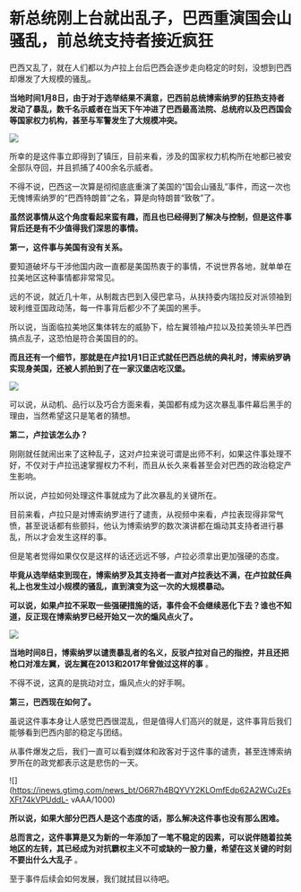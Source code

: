 # 新总统刚上台就出乱子，巴西重演国会山骚乱，前总统支持者接近疯狂

巴西又乱了，就在人们都以为卢拉上台后巴西会逐步走向稳定的时刻，没想到巴西却爆发了大规模的骚乱。

**当地时间1月8日，由于对于选举结果不满意，巴西前总统博索纳罗的狂热支持者发动了暴乱，数千名示威者在当天下午冲进了巴西最高法院、总统府以及巴西国会等国家权力机构，甚至与军警发生了大规模冲突。**

![](https://inews.gtimg.com/news_bt/OXG9jOrLpgcPA5xSbOshKIyLcePiL2T1AWLq54vMJLDUAAA/1000)

所幸的是这件事立即得到了镇压，目前来看，涉及的国家权力机构所在地都已被安全部队夺回，并且抓捕了400余名示威者。

不得不说，巴西这一次算是彻彻底底重演了美国的“国会山骚乱”事件，而这一次也无愧博索纳罗的“巴西特朗普”之名，算是向特朗普“致敬”了。

**虽然说事情从这个角度看起来蛮有趣，而且也已经得到了解决与控制，但是这件事背后还是有不少值得我们深思的事情。**

**第一，这件事与美国有没有关系。**

要知道破坏与干涉他国内政一直都是美国热衷于的事情，不说世界各地，就单单在拉美地区这种事情都非常常见。

远的不说，就近几十年，从制裁古巴到入侵巴拿马，从扶持委内瑞拉反对派领袖到玻利维亚国政动荡，每一件事背后都少不了美国的黑手。

所以说，当面临拉美地区集体转左的威胁下，给左翼领袖卢拉以及拉美领头羊巴西搞点乱子，这恐怕是符合美国目的的。

**而且还有一个细节，那就是在卢拉1月1日正式就任巴西总统的典礼时，博索纳罗确实现身美国，还被人抓拍到了在一家汉堡店吃汉堡。**

![](https://inews.gtimg.com/news_bt/O5JsJ7M0LKoxSgIQDrEbt2JMD3H3IaeyLEGsJCa66ZfBMAA/1000)

可以说，从动机、品行以及巧合方面来看，美国都有成为这次暴乱事件幕后黑手的理由，当然希望这只是笔者的猜想。

**第二，卢拉该怎么办？**

刚刚就任就闹出来了这种乱子，这对卢拉来说可谓是出师不利，如果这件事处理不好，不仅对于卢拉迅速掌握权力不利，而且从长久来看甚至会对巴西的政治稳定产生影响。

所以说，卢拉如何处理这件事就成为了此次暴乱的关键所在。

目前来看，卢拉只是对博索纳罗进行了谴责，从视频中来看，卢拉表现得非常气愤，甚至说话都有些颤抖，他认为博索纳罗的数次演讲都在煽动其支持者进行暴乱，所以才会发生这样的事。

但是笔者觉得如果仅仅是这样的话还远远不够，卢拉必须拿出更加强硬的态度。

**毕竟从选举结束到现在，博索纳罗及其支持者一直对卢拉表达不满，在卢拉就任典礼上也发生过小规模的骚乱，直到演变为这一次的大规模暴动。**

**可以说，如果卢拉不采取一些强硬措施的话，事件会不会继续恶化下去？谁也不知道，反正现在博索纳罗已经开始又一次的煽风点火了。**

![](https://inews.gtimg.com/news_bt/O8f5C8n4wsEVQpoMAA4bFfNiSg1vz3mRoZ2qGGdYyH1QwAA/1000)

**当地时间8日，博索纳罗以谴责暴乱者的名义，反驳卢拉对自己的指控，并且还把枪口对准左翼，说左翼在2013和2017年曾做过这样的事** 。

不得不说，这真的是挑动对立，煽风点火的好手啊。

**第三，巴西现在如何了。**

虽说这件事本身让人感觉巴西很混乱，但是值得人们高兴的就是，这件事背后我们能够看到巴西内部的稳定与团结。

从事件爆发之后，我们一直可以看到媒体和政客对于这件事的谴责，甚至连博索纳罗所在的政党都表示这是悲伤的一天。

![](https://inews.gtimg.com/news_bt/O6R7h4BQYVY2KLOmfEdp62A2WCu2EsXFt74kVPUddL-
vAAA/1000)

**所以说，如果大部分巴西人是这个态度的话，那么解决这件事也没有那么困难。**

**总而言之，这件事算是又为新的一年添加了一笔不稳定的因素，可以说伴随着拉美地区的左转，其已经成为对抗霸权主义不可或缺的一股力量，希望在这关键的时刻不要出什么大乱子**
。

至于事件后续会如何发展，我们就拭目以待吧。

